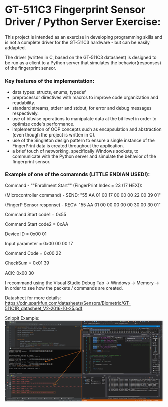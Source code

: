 <h1 style="font-size: 32px;"><strong>GT-511C3 Fingerprint Sensor Driver / Python Server Exercise:</strong></h1>

This project is intended as an exercise in developing programming skills and is not a complete driver for the GT-511C3 hardware - but can be easily addapted.

The driver (written in C, based on the GT-511C3 datasheet) is designed to be run as a client to a Python server that simulates the behavior(responses) of the fingerprint sensor.


<h3>Key features of the implementation:</h3>

- data types: structs, enums, typedef
- preprocessor directives with macros to improve code organization and readability.
- standard streams, stderr and stdout, for error and debug messages respectively.
- use of bitwise operations to manipulate data at the bit level in order to optimize code's performance.
- implementation of OOP concepts such as encapsulation and abstraction (even though the project is written in C).
- use of the Singleton design pattern to ensure a single instance of the FingerPrint data is created throughout the application.
- a brief touch of networking, specifically Windows sockets, to communicate with the Python server and simulate the behavior of the fingerprint sensor.




<h3>Example of one of the comamnds (LITTLE ENDIAN USED!):</h3>


Command - ""Enrollment Start"" (FingerPrint Index = 23 (17 HEX)):

(Microcontroller command) - SEND: "55 AA 01 00 17 00 00 00 22 00 39 01"

(FingerP Sensor response) - RECV: "55 AA 01 00 00 00 00 00 30 00 30 01"

Command Start code1 = 0x55

Command Start code2 = 0xAA

Device ID = 0x00 01

Input parameter = 0x00 00 00 17

Command Code = 0x00 22

CheckSum = 0x01 39

ACK: 0x00 30

I recommand using the Visual Studio Debug Tab -> Windows -> Memory -> in order to see how the packets / commands are created.

Datasheet for more details: https://cdn.sparkfun.com/datasheets/Sensors/Biometric/GT-511C1R_datasheet_V2-2016-10-25.pdf

Snippit Example:
![Snippit Example](Images/EXAMPLE_FP_SERVE_CLIENT.png)
